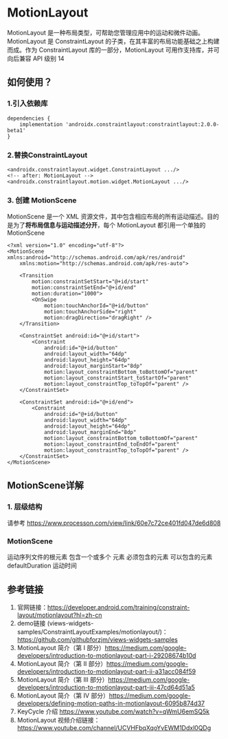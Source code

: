 # MotionLayout
MotionLayout 是一种布局类型，可帮助您管理应用中的运动和微件动画。MotionLayout 是 ConstraintLayout 的子类，在其丰富的布局功能基础之上构建而成。作为 ConstraintLayout 库的一部分，MotionLayout 可用作支持库，并可向后兼容 API 级别 14

## 如何使用？

### 1.引入依赖库
    dependencies {
        implementation 'androidx.constraintlayout:constraintlayout:2.0.0-beta1'
    }
    
### 2.替换ConstraintLayout
   <!-- before: ConstraintLayout -->
    <androidx.constraintlayout.widget.ConstraintLayout .../>
    <!-- after: MotionLayout -->
    <androidx.constraintlayout.motion.widget.MotionLayout .../>
    
### 3. 创建 MotionScene
MotionScene 是一个 XML 资源文件，其中包含相应布局的所有运动描述。目的是为了<strong>将布局信息与运动描述分开</strong>，每个 MotionLayout 都引用一个单独的 MotionScene

    <?xml version="1.0" encoding="utf-8"?>
    <MotionScene xmlns:android="http://schemas.android.com/apk/res/android"
        xmlns:motion="http://schemas.android.com/apk/res-auto">

        <Transition
            motion:constraintSetStart="@+id/start"
            motion:constraintSetEnd="@+id/end"
            motion:duration="1000">
            <OnSwipe
                motion:touchAnchorId="@+id/button"
                motion:touchAnchorSide="right"
                motion:dragDirection="dragRight" />
        </Transition>

        <ConstraintSet android:id="@+id/start">
            <Constraint
                android:id="@+id/button"
                android:layout_width="64dp"
                android:layout_height="64dp"
                android:layout_marginStart="8dp"
                motion:layout_constraintBottom_toBottomOf="parent"
                motion:layout_constraintStart_toStartOf="parent"
                motion:layout_constraintTop_toTopOf="parent" />
        </ConstraintSet>

        <ConstraintSet android:id="@+id/end">
            <Constraint
                android:id="@+id/button"
                android:layout_width="64dp"
                android:layout_height="64dp"
                android:layout_marginEnd="8dp"
                motion:layout_constraintBottom_toBottomOf="parent"
                motion:layout_constraintEnd_toEndOf="parent"
                motion:layout_constraintTop_toTopOf="parent" />
        </ConstraintSet>
    </MotionScene>
    
    
## MotionScene详解
### 1. 层级结构   
请参考 https://www.processon.com/view/link/60e7c72ce401fd047de6d808


### MotionScene
运动序列文件的根元素<MotionScene> 包含一个或多个 <Transition> 元素
<Transition> 必须包含的元素 
<ConstraintSet> 可以包含的元素 
defaultDuration 运动时间  

   
## 参考链接
   1. 官网链接：https://developer.android.com/training/constraint-layout/motionlayout?hl=zh-cn
   2. demo链接 (views-widgets-samples/ConstraintLayoutExamples/motionlayout/)：https://github.com/githubforzjm/views-widgets-samples
   3. MotionLayout 简介（第 I 部分）https://medium.com/google-developers/introduction-to-motionlayout-part-i-29208674b10d
   4. MotionLayout 简介（第 II 部分）https://medium.com/google-developers/introduction-to-motionlayout-part-ii-a31acc084f59
   5. MotionLayout 简介（第 III 部分）https://medium.com/google-developers/introduction-to-motionlayout-part-iii-47cd64d51a5
   6. MotionLayout 简介（第 IV 部分）https://medium.com/google-developers/defining-motion-paths-in-motionlayout-6095b874d37
   7. KeyCycle 介绍 https://www.youtube.com/watch?v=qWmU6emSQ5k
   8. MotionLayout 视频介绍链接：https://www.youtube.com/channel/UCVHFbqXqoYvEWM1Ddxl0QDg
